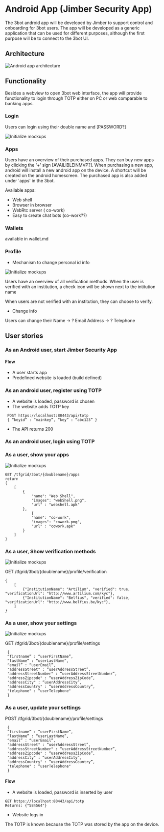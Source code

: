 # Android App (Jimber Security App)

The 3bot android app will be developed by Jimber to support control and onboarding for 3bot users. The app will be developed as a generic application that can be used for different purposes, although the first purpose will be to connect to the 3bot UI.

## Architecture

![Android app architecture](./images/androidapp.png)

## Functionality
Besides a webview to open 3bot web interface, the app will provide functionality to login through TOTP either on PC or web comparable to banking apps.

### Login

Users can login using their double name and [PASSWORD?]

![Initialize mockups](./images/tbotLogin.png)

### Apps

Users have an overview of their purchased apps. They can buy new apps by clicking the '+' sign [AVAILIBLEINMVP?].
When purchasing a new app, android will install a new android app on the device. A shortcut will be created on the android homescreen.
The purchased app is also added under 'apps' in the 3bot.


Available apps: 

 * Web shell
 * Browser in browser
 * WebRtc server ( co-work)
 * Easy to create chat bots (co-work??)

 
### Wallets

available in wallet.md
 
### Profile

* Mechanism to change personal id info

![Initialize mockups](./images/tbotProfile.png)


Users have an overview of all verification methods. When the user is verified with an institution, a check icon will be shown next to the intitution name

When users are not verified with an institution, they can choose to verify.

* Change info

Users can change their 
 Name -> ?
 Email
 Address -> ?
 Telephone


## User stories

### As an Android user, start Jimber Security App

#### Flow
* A user starts app
* Predefined website is loaded (build defined)


### As an android user, register  using TOTP
* A website is loaded, password is chosen
* The website adds TOTP key
```
 POST https://localhost:80443/api/totp 
 { “keyid” : “mainkey”, “key” : “abc123” }
```     
* The API returns 200


### As an android user, login using TOTP

### As a user, show your apps

![Initialize mockups](./images/tbotApps.png)

```
GET /tfgrid/3bot/{doublename}/apps
return 
{
    [
        {
            "name": "Web Shell",
            "images": "webShell.png",
            "url" : "webshell.apk"
        },
            {
            "name": "co-work",
            "images": "cowork.png",
            "url" : "cowork.apk"
        }
    ]
}
```

### As a user, Show verification methods

![Initialize mockups](./images/tbotProfileVerification.png)

GET /tfgrid/3bot/{doublename}/profile/verification

```
{
    [
        {"InstitutionName": "Artilium", "verified": true, "verificationUrl": "http://www.artilium.com/kyc"},
        {"InstitutionName": "Belfius", "verified": false, "verificationUrl": "http://www.belfius.be/kyc"},
    ]
}
```

### As a user, show your settings

![Initialize mockups](./images/tbotProfileSettings.png)

GET /tfgrid/3bot/{doublename}/profile/settings

```
 {
 “firstname” : “userFirstName”, 
 “lastName” : “userLastName”, 
 “email” : “userEmail”, 
 "addressStreet" : “userAddressStreet”,
 "addressStreetNumber" : “userAddressStreetNumber”,
 "addressZipcode" : “userAddressZipCode”,
 "addressCity" : “userAddressCity”,
 "addressCountry" : “userAddressCountry”, 
 "telephone" : “userTelephone"
 }
 ```

### As a user, update your settings

POST /tfgrid/3bot/{doublename}/profile/settings
```
 {
 “firstname” : “userFirstName”, 
 “lastName” : “userLastName”, 
 “email” : “userEmail”, 
 "addressStreet" : “userAddressStreet”,
 "addressStreetNumber" : “userAddressStreetNumber”,
 "addressZipcode" : “userAddressZipCode”,
 "addressCity" : “userAddressCity”,
 "addressCountry" : “userAddressCountry”, 
 "telephone" : “userTelephone"
 }
 ```

#### Flow

* A website is loaded, password is inserted by user
```
GET https://localhost:80443/api/totp
Returns: {"584564"}
```
* Website logs in


The TOTP is known because the TOTP was stored by the app on the device.





